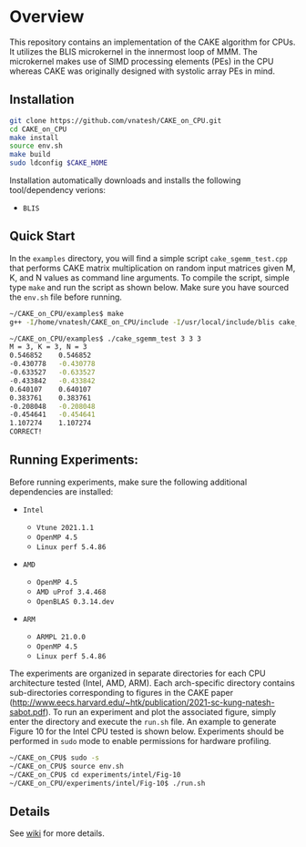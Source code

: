 # Overview
This repository contains an implementation of the CAKE algorithm for CPUs. It utilizes the BLIS microkernel in the innermost loop of MMM. The microkernel makes use of SIMD processing elements (PEs) in the CPU whereas CAKE was originally designed with systolic array PEs in mind.

## Installation

```bash
git clone https://github.com/vnatesh/CAKE_on_CPU.git
cd CAKE_on_CPU
make install
source env.sh
make build
sudo ldconfig $CAKE_HOME
```

Installation automatically downloads and installs the following tool/dependency verions:

* `BLIS` 


## Quick Start

In the `examples` directory, you will find a simple script `cake_sgemm_test.cpp` that performs CAKE matrix multiplication on random input matrices given M, K, and N values as command line arguments. To compile the script, simple type `make` and run the script as shown below. Make sure you have sourced the `env.sh` file before running. 

```bash
~/CAKE_on_CPU/examples$ make
g++ -I/home/vnatesh/CAKE_on_CPU/include -I/usr/local/include/blis cake_sgemm_test.cpp -L/home/vnatesh/CAKE_on_CPU -lcake -o cake_sgemm_test

~/CAKE_on_CPU/examples$ ./cake_sgemm_test 3 3 3
M = 3, K = 3, N = 3
0.546852	0.546852
-0.430778	-0.430778
-0.633527	-0.633527
-0.433842	-0.433842
0.640107	0.640107
0.383761	0.383761
-0.208048	-0.208048
-0.454641	-0.454641
1.107274	1.107274
CORRECT!
```

## Running Experiments:

Before running experiments, make sure the following additional dependencies are installed:

* `Intel`
	* `Vtune 2021.1.1` 
	* `OpenMP 4.5` 
	* `Linux perf 5.4.86` 

* `AMD` 
	* `OpenMP 4.5` 
	* `AMD uProf 3.4.468` 
	* `OpenBLAS 0.3.14.dev` 

* `ARM` 
	* `ARMPL 21.0.0` 
	* `OpenMP 4.5` 
	* `Linux perf 5.4.86` 

The experiments are organized in separate directories for each CPU architecture tested (Intel, AMD, ARM). Each arch-specific directory contains sub-directories corresponding to figures in the CAKE paper (<http://www.eecs.harvard.edu/~htk/publication/2021-sc-kung-natesh-sabot.pdf>). To run an experiment and plot the associated figure, simply enter the directory and execute the `run.sh` file. An example to generate Figure 10 for the Intel CPU tested is shown below. Experiments should be performed in `sudo` mode to enable permissions for hardware profiling.

```bash
~/CAKE_on_CPU$ sudo -s
~/CAKE_on_CPU$ source env.sh
~/CAKE_on_CPU$ cd experiments/intel/Fig-10
~/CAKE_on_CPU/experiments/intel/Fig-10$ ./run.sh
```

## Details
See [wiki](https://github.com/vnatesh/CAKE_on_CPU/wiki) for more details.

<!-- <p align = "center">
<img  src="https://github.com/vnatesh/maestro/blob/master/images/cake_diagram.png" width="500">
</p>
 -->


